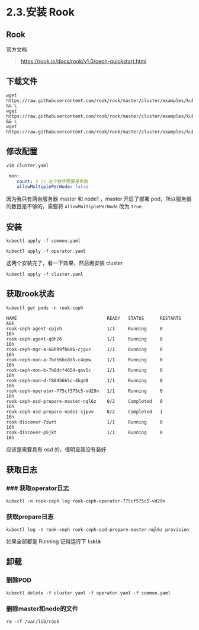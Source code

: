 # 2.3.安装 Rook


## Rook
官方文档
> https://rook.io/docs/rook/v1.0/ceph-quickstart.html

## 下载文件
```
wget https://raw.githubusercontent.com/rook/rook/master/cluster/examples/kubernetes/ceph/common.yaml && \
wget https://raw.githubusercontent.com/rook/rook/master/cluster/examples/kubernetes/ceph/operator.yaml && \
wget https://raw.githubusercontent.com/rook/rook/master/cluster/examples/kubernetes/ceph/cluster.yaml
```

## 修改配置
`vim cluster.yaml`

```yaml
 mon:
    count: 3 // 这个数字需要是奇数
    allowMultiplePerNode: false
```
因为我只有两台服务器 master 和 node1 ，master 开启了部署 pod，所以服务器的数目是不够的，需要将 `allowMultiplePerNode` 改为 `true`


## 安装
```
kubectl apply -f common.yaml
```

```
kubectl apply -f operator.yaml
```

这两个安装完了，看一下效果，然后再安装 cluster 

```
kubectl apply -f cluster.yaml
```

## 获取rook状态
```
kubectl get pods -n rook-ceph
```

```$xslt
NAME                                  READY   STATUS      RESTARTS   AGE
rook-ceph-agent-cpjsh                 1/1     Running     0          16h
rook-ceph-agent-q8h26                 1/1     Running     0          16h
rook-ceph-mgr-a-66b99fb696-cjgvc      1/1     Running     0          16h
rook-ceph-mon-a-7bd56bc8d5-c4qmw      1/1     Running     0          16h
rook-ceph-mon-b-7b8dcf4654-qnv5c      1/1     Running     0          16h
rook-ceph-mon-d-f8845665c-4kgd8       1/1     Running     0          16h
rook-ceph-operator-775cf575c5-vd29n   1/1     Running     0          16h
rook-ceph-osd-prepare-master-nql6z    0/2     Completed   0          16h
rook-ceph-osd-prepare-node1-sjpvv     0/2     Completed   1          16h
rook-discover-7zwrt                   1/1     Running     0          16h
rook-discover-p5jkt                   1/1     Running     0          16h
```
应该是需要具有 osd 的，很明显我没有装好

## 获取日志

### ### 获取operator日志
```
kubectl -n rook-ceph log rook-ceph-operator-775cf575c5-vd29n

```

### 获取prepare日志

```
kubectl log -n rook-ceph rook-ceph-osd-prepare-master-nql6z provision
```

如果全部都是 Running 记得运行下 __`lsblk`__




## 卸载
### 删除POD
```
kubectl delete -f cluster.yaml -f operator.yaml -f common.yaml
```
### 删除master和node的文件
```
rm -rf /var/lib/rook
```
